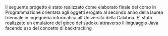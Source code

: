 Il seguente progetto è stato realizzato come elaborato finale del corso in Programmazione orientata agli oggetti erogato al secondo anno della laurea triennale in ingegneria informatica all'Università della Calabria.
E' stato realizzato un emulatore del gioco del sudoku attraverso il linguaggio Java facendo uso del concetto di backtracking
